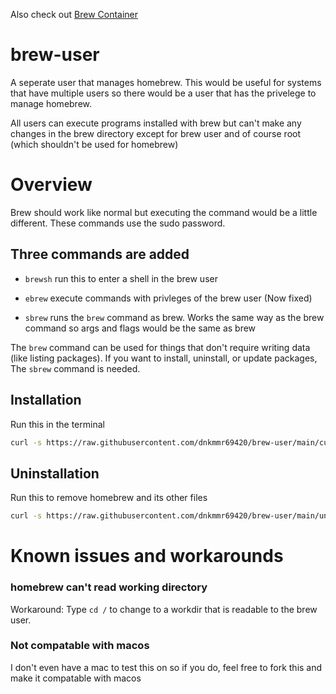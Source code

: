 Also check out [Brew Container](https://github.com/dnkmmr69420/brew-container)

# brew-user

A seperate user that manages homebrew. This would be useful for systems that have multiple users so there would be a user that has the privelege to manage homebrew.

All users can execute programs installed with brew but can't make any changes in the brew directory except for brew user and of course root (which shouldn't be used for homebrew)

# Overview
Brew should work like normal but executing the command would be a little different. These commands use the sudo password.

## Three commands are added

- `brewsh` run this to enter a shell in the brew user

- `ebrew` execute commands with privleges of the brew user (Now fixed)

- `sbrew` runs the `brew` command as brew. Works the same way as the brew command so args and flags would be the same as brew

The `brew` command can be used for things that don't require writing data (like listing packages). If you want to install, uninstall, or update packages, The `sbrew` command is needed.

## Installation

Run this in the terminal

```bash
curl -s https://raw.githubusercontent.com/dnkmmr69420/brew-user/main/curl.sh | bash
```

## Uninstallation

Run this to remove homebrew and its other files

```bash
curl -s https://raw.githubusercontent.com/dnkmmr69420/brew-user/main/uninstall.sh | bash
```

# Known issues and workarounds

### homebrew can't read working directory
Workaround: Type `cd /` to change to a workdir that is readable to the brew user.

### Not compatable with macos

I don't even have a mac to test this on so if you do, feel free to fork this and make it compatable with macos

